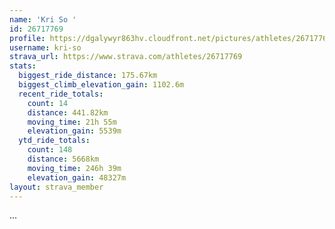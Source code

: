 ```yaml
---
name: 'Kri So '
id: 26717769
profile: https://dgalywyr863hv.cloudfront.net/pictures/athletes/26717769/7761026/14/large.jpg
username: kri-so
strava_url: https://www.strava.com/athletes/26717769
stats:
  biggest_ride_distance: 175.67km
  biggest_climb_elevation_gain: 1102.6m
  recent_ride_totals:
    count: 14
    distance: 441.82km
    moving_time: 21h 55m
    elevation_gain: 5539m
  ytd_ride_totals:
    count: 148
    distance: 5668km
    moving_time: 246h 39m
    elevation_gain: 48327m
layout: strava_member
--- 
```

...
